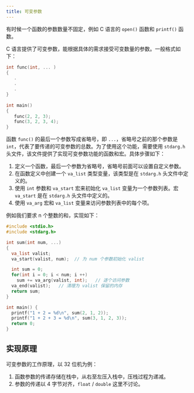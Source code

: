 ```yaml
---
title: 可变参数
---
```


有时候一个函数的参数数量不固定，例如 C 语言的 `open()` 函数和 `printf()` 函数。

C 语言提供了可变参数，能根据具体的需求接受可变数量的参数。一般格式如下：

```c
int func(int, ... ) 
{
   .
   .
   .
}
 
int main()
{
   func(2, 2, 3);
   func(3, 2, 3, 4);
}
```

函数 `func()` 的最后一个参数写成省略号，即 `...`，省略号之前的那个参数是 `int`，代表了要传递的可变参数的总数。为了使用这个功能，需要使用 `stdarg.h` 头文件，该文件提供了实现可变参数功能的函数和宏。具体步骤如下：

1. 定义一个函数，最后一个参数为省略号，省略号前面可以设置自定义参数。
2. 在函数定义中创建一个 `va_list` 类型变量，该类型是在 `stdarg.h` 头文件中定义的。
3. 使用 `int` 参数和 `va_start` 宏来初始化 `va_list` 变量为一个参数列表。宏 `va_start` 是在 `stdarg.h` 头文件中定义的。
4. 使用 `va_arg` 宏和 `va_list` 变量来访问参数列表中的每个项。

例如我们要求 n 个整数的和，实现如下：

```c
#include <stdio.h>
#include <stdarg.h>

int sum(int num, ...) 
{
  va_list valist;
  va_start(valist, num);  // 为 num 个参数初始化 valist

  int sum = 0;
  for(int i = 0; i < num; i ++)
    sum += va_arg(valist, int);   // 逐个访问参数
  va_end(valist);   // 清理为 valist 保留的内存
  return sum;
}

int main() {
  printf("1 + 2 = %d\n", sum(2, 1, 2));
  printf("1 + 2 + 3 = %d\n", sum(3, 1, 2, 3));
  return 0;
}
```

## 实现原理

可变参数的工作原理，以 32 位机为例：

1. 函数参数的传递存储在栈中，从右至左压入栈中，压栈过程为递减。
2. 参数的传递以 4 字节对齐，`float` / `double` 这里不讨论。